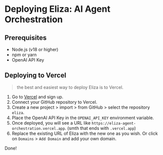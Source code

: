 # Deploying Eliza: AI Agent Orchestration

## Prerequisites

- Node.js (v18 or higher)
- npm or yarn
- OpenAI API Key

## Deploying to Vercel

> the best and easiest way to deploy Eliza is to Vercel.

1. Go to [Vercel](https://vercel.com) and sign up.
2. Connect your GitHub repository to Vercel.
3. Create a new project > import > from GitHub > select the repository `eliza`.
4. Place the OpenAI API Key in the `OPENAI_API_KEY` environment variable.
5. Once deployed, you will see a URL like `https://eliza-agent-orchestration.vercel.app`. (smth that ends with `.vercel.app`)
6. Replace the existing URL of Eliza with the new one as you wish. Or click on `Domains` > `Add Domain` and add your own domain.

Done!
